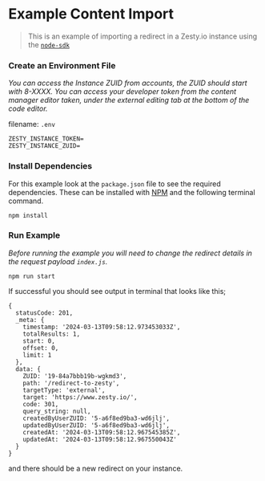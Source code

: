 # Example Content Import

> This is an example of importing a redirect in a Zesty.io instance using the [`node-sdk`](https://github.com/zesty-io/node-sdk)


### Create an Environment File
*You can access the Instance ZUID from accounts, the ZUID should start with 8-XXXX. You can access your developer token from the content manager editor taken, under the external editing tab at the bottom of the code editor.*

filename: `.env`
```
ZESTY_INSTANCE_TOKEN=
ZESTY_INSTANCE_ZUID=
```

### Install Dependencies

For this example look at the `package.json` file to see the required dependencies. These can be installed with [NPM](https://www.npmjs.com/get-npm) and the following terminal command.

```
npm install
```

### Run Example

*Before running the example you will need to change the redirect details in the request payload `index.js`.*
```
npm run start
```

If successful you should see output in terminal that looks like this;
```
{
  statusCode: 201,
  _meta: {
    timestamp: '2024-03-13T09:58:12.973453033Z',
    totalResults: 1,
    start: 0,
    offset: 0,
    limit: 1
  },
  data: {
    ZUID: '19-84a7bbb19b-wgkmd3',
    path: '/redirect-to-zesty',
    targetType: 'external',
    target: 'https://www.zesty.io/',
    code: 301,
    query_string: null,
    createdByUserZUID: '5-a6f8ed9ba3-wd6jlj',
    updatedByUserZUID: '5-a6f8ed9ba3-wd6jlj',
    createdAt: '2024-03-13T09:58:12.967545385Z',
    updatedAt: '2024-03-13T09:58:12.967550043Z'
  }
}
```

and there should be a new redirect on your instance.
